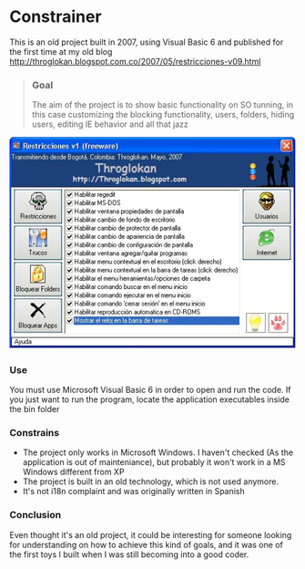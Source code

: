# Constrainer

This is an old project built in 2007, using Visual Basic 6 and published for the first time at my old blog http://throglokan.blogspot.com.co/2007/05/restricciones-v09.html

> ### Goal
> The aim of the project is to show basic functionality on SO tunning, in this case customizing the blocking functionality, users, folders, hiding users, editing IE behavior and all that jazz 

![Screenshot](/doc/screenshot.jpg?raw=true "Constrainer Screenshot")

### Use

You must use Microsoft Visual Basic 6 in order to open and run the code. If you just want to run the program, locate the application executables inside the bin folder

### Constrains

- The project only works in Microsoft Windows. I haven't checked (As the application is out of mainteniance), but probably it won't work in a MS Windows different from XP
- The project is built in an old technology, which is not used anymore.
- It's not i18n complaint and was originally written in Spanish


### Conclusion

Even thought it's an old project, it could be interesting for someone looking for understanding on how to achieve this kind of goals, and it was one of the first toys I built when I was still becoming into a good coder.


